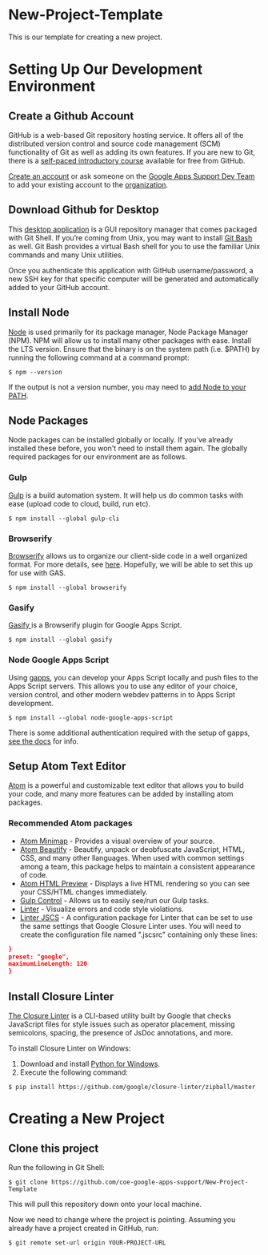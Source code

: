 # New-Project-Template
This is our template for creating a new project.


# Setting Up Our Development Environment

## Create a Github Account

GitHub is a web-based Git repository hosting service. It offers all of the distributed version control and source code management (SCM) functionality of Git as well as adding its own features. If you are new to Git, there is a [self-paced introductory course](https://github.github.com/on-demand/intro-to-github/) available for free from GitHub.

[Create an account](https://github.com/join) or ask someone on the [Google Apps Support Dev Team](https://github.com/orgs/coe-google-apps-support/people) to add your existing account to the [organization](https://github.com/coe-google-apps-support).

## Download Github for Desktop

This [desktop application](https://desktop.github.com/) is a GUI repository manager that comes packaged with Git Shell.  If you’re coming from Unix, you may want to install [Git Bash](https://git-scm.com/download/win) as well.  Git Bash provides a virtual Bash shell for you to use the familiar Unix commands and many Unix utilities.

Once you authenticate this application with GitHub username/password, a new SSH key for that specific computer will be generated and automatically added to your GitHub account.

## Install Node

[Node](https://nodejs.org/en/) is used primarily for its package manager, Node Package Manager (NPM). NPM will allow us to install many other packages with ease. Install the LTS version. Ensure that the binary is on the system path (i.e. $PATH) by running the following command at a command prompt:

`$ npm --version`

If the output is not a version number, you may need to [add Node to your PATH](http://bfy.tw/7iz6). 

## Node Packages

Node packages can be installed globally or locally. If you've already installed these before, you won't need to install them again. The globally required packages for our environment are as follows.

### Gulp

[Gulp](https://github.com/gulpjs/gulp/blob/master/docs/getting-started.md) is a build automation system. It will help us do common tasks with ease (upload code to cloud, build, run etc).

`$ npm install --global gulp-cli`

### Browserify

[Browserify](https://www.npmjs.com/package/browserify) allows us to organize our client-side code in a well organized format. For more details, see [here](https://github.com/substack/browserify-handbook). Hopefully, we will be able to set this up for use with GAS.

`$ npm install --global browserify`

### Gasify

[Gasify ](https://www.npmjs.com/package/gasify)is a Browserify plugin for Google Apps Script.

`$ npm install --global gasify`

### Node Google Apps Script

Using [gapps](https://www.npmjs.com/package/node-google-apps-script), you can develop your Apps Script locally and push files to the Apps Script servers. This allows you to use any editor of your choice, version control, and other modern webdev patterns in to Apps Script development.

`$ npm install --global node-google-apps-script`

There is some additional authentication required with the setup of gapps, [see the docs](https://www.npmjs.com/package/node-google-apps-script#1-get-google-drive-credentials) for info.

## Setup Atom Text Editor

[Atom](https://atom.io/) is a powerful and customizable text editor that allows you to build your code, and many more features can be added by installing atom packages. 

### Recommended Atom packages

- [Atom Minimap](https://atom.io/packages/minimap) - Provides a visual overview of your source.
- [Atom Beautify](https://atom.io/packages/atom-beautify) - Beautify, unpack or deobfuscate JavaScript, HTML, CSS, and many other llanguages. When used with common settings among a team, this package helps to maintain a consistent appearance of code.
- [Atom HTML Preview](https://atom.io/packages/atom-html-preview) - Displays a live HTML rendering so you can see your CSS/HTML changes immediately.
- [Gulp Control](https://atom.io/packages/gulp-control) - Allows us to easily see/run our Gulp tasks.
- [Linter](https://atom.io/packages/linter) - Visualize errors and code style violations.
- [Linter JSCS](https://atom.io/packages/linter-jscs) - A configuration package for Linter that can be set to use the same settings that Google Closure Linter uses. You will need to create the configuration file named ".jscsrc" containing only these lines:

```json
}
preset: "google",
maximumLineLength: 120
}
````

## Install Closure Linter

[The Closure Linter](https://developers.google.com/closure/utilities/) is a CLI-based utility built by Google that checks JavaScript files for style issues such as operator placement, missing semicolons, spacing, the presence of JsDoc annotations, and more.

To install Closure Linter on Windows:

1. Download and install [Python for Windows](http://www.python.org/download/windows/).
2. Execute the following command:

`$ pip install https://github.com/google/closure-linter/zipball/master`

# Creating a New Project

## Clone this project

Run the following in Git Shell:

`$ git clone https://github.com/coe-google-apps-support/New-Project-Template`

This will pull this repository down onto your local machine.

Now we need to change where the project is pointing. Assuming you already have a project created in GitHub, run:

`$ git remote set-url origin YOUR-PROJECT-URL`

